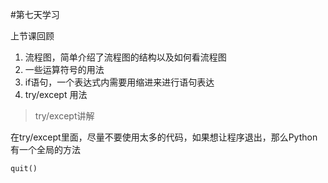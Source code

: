 #第七天学习

上节课回顾
1. 流程图，简单介绍了流程图的结构以及如何看流程图
2. 一些运算符号的用法
3. if语句，一个表达式内需要用缩进来进行语句表达
4. try/except 用法

> try/except讲解

在try/except里面，尽量不要使用太多的代码，如果想让程序退出，那么Python有一个全局的方法

```
quit()
```
